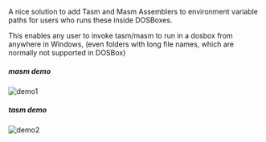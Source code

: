 
A nice solution to add Tasm and Masm Assemblers to environment variable paths for users who runs these inside DOSBoxes.

This enables any user to invoke tasm/masm to run in a dosbox from anywhere in Windows, (even folders with long file names, which are normally not supported in DOSBox)

##### masm demo
![demo1](masm.gif)
##### tasm demo
![demo2](tasm.gif)



